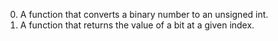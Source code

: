 0. A function that converts a binary number to an unsigned int.
1. A function that returns the value of a bit at a given index.
